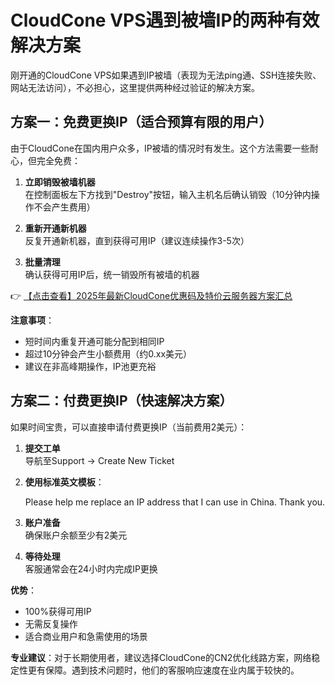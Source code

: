 # CloudCone VPS遇到被墙IP的两种有效解决方案

刚开通的CloudCone VPS如果遇到IP被墙（表现为无法ping通、SSH连接失败、网站无法访问），不必担心，这里提供两种经过验证的解决方案。

## 方案一：免费更换IP（适合预算有限的用户）

由于CloudCone在国内用户众多，IP被墙的情况时有发生。这个方法需要一些耐心，但完全免费：

1. **立即销毁被墙机器**  
   在控制面板左下方找到"Destroy"按钮，输入主机名后确认销毁（10分钟内操作不会产生费用）

2. **重新开通新机器**  
   反复开通新机器，直到获得可用IP（建议连续操作3-5次）

3. **批量清理**  
   确认获得可用IP后，统一销毁所有被墙的机器

👉 [【点击查看】2025年最新CloudCone优惠码及特价云服务器方案汇总](https://bit.ly/Cloudcone)

**注意事项**：
- 短时间内重复开通可能分配到相同IP
- 超过10分钟会产生小额费用（约0.xx美元）
- 建议在非高峰期操作，IP池更充裕

## 方案二：付费更换IP（快速解决方案）

如果时间宝贵，可以直接申请付费更换IP（当前费用2美元）：

1. **提交工单**  
   导航至Support → Create New Ticket

2. **使用标准英文模板**：
   
   Please help me replace an IP address that I can use in China. Thank you.
   

3. **账户准备**  
   确保账户余额至少有2美元

4. **等待处理**  
   客服通常会在24小时内完成IP更换

**优势**：
- 100%获得可用IP
- 无需反复操作
- 适合商业用户和急需使用的场景

**专业建议**：对于长期使用者，建议选择CloudCone的CN2优化线路方案，网络稳定性更有保障。遇到技术问题时，他们的客服响应速度在业内属于较快的。